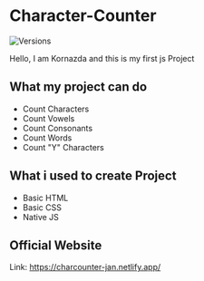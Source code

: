 # Character-Counter 

![Versions](https://img.shields.io/badge/char--counter-v1.0.0--stable-blue)

Hello, I am Kornazda and this is my first js Project

## What my project can do

- Count Characters
- Count Vowels
- Count Consonants
- Count Words
- Count "Y" Characters

## What i used to create Project


- Basic HTML
- Basic CSS
- Native JS


## Official Website

Link: https://charcounter-jan.netlify.app/
